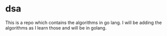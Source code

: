# dsa
This is a repo which contains the algorithms in go lang.
I will be adding the algorithms as I learn those and will be in golang.

